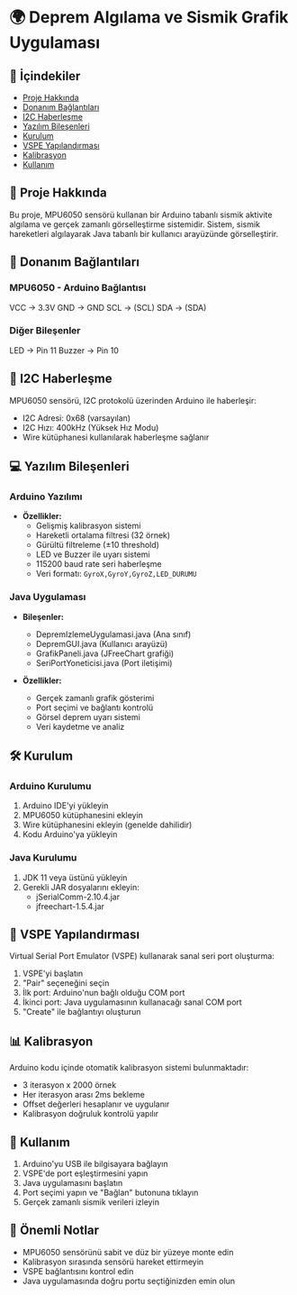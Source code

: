 # 🌍 Deprem Algılama ve Sismik Grafik Uygulaması


## 📑 İçindekiler
- [Proje Hakkında](#-proje-hakkında)
- [Donanım Bağlantıları](#-donanım-bağlantıları)
- [I2C Haberleşme](#-i2c-haberleşme)
- [Yazılım Bileşenleri](#-yazılım-bileşenleri)
- [Kurulum](#-kurulum)
- [VSPE Yapılandırması](#-vspe-yapılandırması)
- [Kalibrasyon](#-kalibrasyon)
- [Kullanım](#-kullanım)

## 🎯 Proje Hakkında
Bu proje, MPU6050 sensörü kullanan bir Arduino tabanlı sismik aktivite algılama ve gerçek zamanlı görselleştirme sistemidir. Sistem, sismik hareketleri algılayarak Java tabanlı bir kullanıcı arayüzünde görselleştirir.

## 🔌 Donanım Bağlantıları

### MPU6050 - Arduino Bağlantısı
VCC -> 3.3V
GND -> GND
SCL -> (SCL)
SDA -> (SDA)

### Diğer Bileşenler
LED -> Pin 11
Buzzer -> Pin 10

## 🔄 I2C Haberleşme
MPU6050 sensörü, I2C protokolü üzerinden Arduino ile haberleşir:
- I2C Adresi: 0x68 (varsayılan)
- I2C Hızı: 400kHz (Yüksek Hız Modu)
- Wire kütüphanesi kullanılarak haberleşme sağlanır

## 💻 Yazılım Bileşenleri

### Arduino Yazılımı
- **Özellikler:**
  - Gelişmiş kalibrasyon sistemi
  - Hareketli ortalama filtresi (32 örnek)
  - Gürültü filtreleme (±10 threshold)
  - LED ve Buzzer ile uyarı sistemi
  - 115200 baud rate seri haberleşme
  - Veri formatı: `GyroX,GyroY,GyroZ,LED_DURUMU`

### Java Uygulaması
- **Bileşenler:**
  - DepremIzlemeUygulamasi.java (Ana sınıf)
  - DepremGUI.java (Kullanıcı arayüzü)
  - GrafikPaneli.java (JFreeChart grafiği)
  - SeriPortYoneticisi.java (Port iletişimi)

- **Özellikler:**
  - Gerçek zamanlı grafik gösterimi
  - Port seçimi ve bağlantı kontrolü
  - Görsel deprem uyarı sistemi
  - Veri kaydetme ve analiz

## 🛠 Kurulum

### Arduino Kurulumu
1. Arduino IDE'yi yükleyin
2. MPU6050 kütüphanesini ekleyin
3. Wire kütüphanesini ekleyin (genelde dahilidir)
4. Kodu Arduino'ya yükleyin

### Java Kurulumu
1. JDK 11 veya üstünü yükleyin
2. Gerekli JAR dosyalarını ekleyin:
   - jSerialComm-2.10.4.jar
   - jfreechart-1.5.4.jar

## 🔗 VSPE Yapılandırması
Virtual Serial Port Emulator (VSPE) kullanarak sanal seri port oluşturma:

1. VSPE'yi başlatın
2. "Pair" seçeneğini seçin
3. İlk port: Arduino'nun bağlı olduğu COM port
4. İkinci port: Java uygulamasının kullanacağı sanal COM port
5. "Create" ile bağlantıyı oluşturun

## 📊 Kalibrasyon
Arduino kodu içinde otomatik kalibrasyon sistemi bulunmaktadır:
- 3 iterasyon x 2000 örnek
- Her iterasyon arası 2ms bekleme
- Offset değerleri hesaplanır ve uygulanır
- Kalibrasyon doğruluk kontrolü yapılır

## 🚀 Kullanım
1. Arduino'yu USB ile bilgisayara bağlayın
2. VSPE'de port eşleştirmesini yapın
3. Java uygulamasını başlatın
4. Port seçimi yapın ve "Bağlan" butonuna tıklayın
5. Gerçek zamanlı sismik verileri izleyin

## 📝 Önemli Notlar
- MPU6050 sensörünü sabit ve düz bir yüzeye monte edin
- Kalibrasyon sırasında sensörü hareket ettirmeyin
- VSPE bağlantısını kontrol edin
- Java uygulamasında doğru portu seçtiğinizden emin olun

